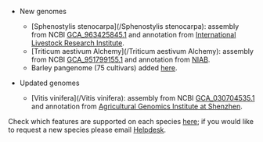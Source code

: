 - New genomes
    - [Sphenostylis stenocarpa](/Sphenostylis stenocarpa): assembly from NCBI [GCA_963425845.1](http://www.ebi.ac.uk/ena/data/view/GCA_963425845.1) and annotation from [International Livestock Research Institute](https://www.ilri.org/).
    - [Triticum aestivum Alchemy](/Triticum aestivum Alchemy): assembly from NCBI [GCA_951799155.1](http://www.ebi.ac.uk/ena/data/view/GCA_951799155.1) and annotation from [NIAB](https://www.niab.com/).
    - Barley pangenome (75 cultivars) added [here](https://plants.ensembl.org/Hordeum_vulgare/Info/Cultivars?db=core).
    
- Updated genomes
    - [Vitis vinifera](/Vitis vinifera): assembly from NCBI [GCA_030704535.1](http://www.ebi.ac.uk/ena/data/view/GCA_030704535.1) and annotation from [Agricultural Genomics Institute at Shenzhen](https://agis.caas.cn/en/).

Check which features are supported on each species [here](https://plants.ensembl.org/species.html); if you would like to request a new species please email [Helpdesk](http://plants.ensembl.org/Help/Contact).
